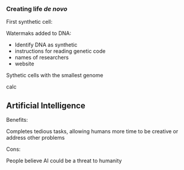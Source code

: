 ### Creating life *de novo*

First synthetic cell: 

Watermaks added to DNA: 

* Identify DNA as synthetic
* instructions for reading genetic code
* names of researchers
* website

Sythetic cells with the smallest genome

calc

## Artificial Intelligence

Benefits: 

Completes tedious tasks, allowing humans more time to be creative or address other problems

Cons: 

People believe AI could be a threat to humanity